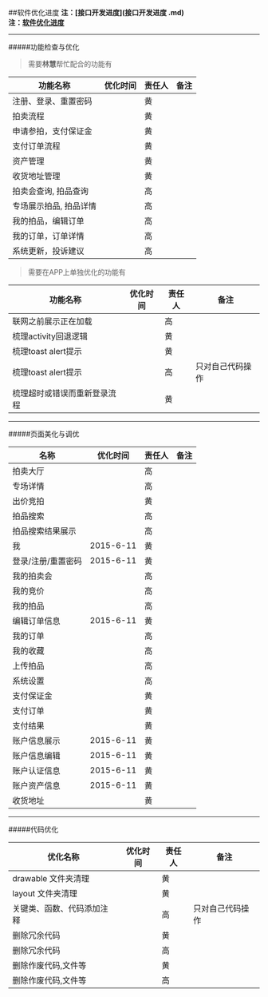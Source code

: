 ##软件优化进度
**注：[接口开发进度](接口开发进度 .md)**   
**注：[软件优化进度](软件优化进度.md)**  

---

#####功能检查与优化

> 需要**林慧**帮忙配合的功能有

| 功能名称 | 优化时间 | 责任人 | 备注 | 
|----------|------|------|-----|
| 注册、登录、重置密码 | | 黄| |
| 拍卖流程 | | 黄| |
| 申请参拍，支付保证金 | | 黄| |
| 支付订单流程 | | 黄| |
| 资产管理 | | 黄| |
| 收货地址管理 | | 黄| |
| 拍卖会查询, 拍品查询 | | 高| |
| 专场展示拍品, 拍品详情 | | 高| |
| 我的拍品，编辑订单 | | 高| |
| 我的订单，订单详情 | | 高| |
| 系统更新，投诉建议 | | 高| |

> 需要在APP上单独优化的功能有

| 功能名称 | 优化时间 | 责任人 | 备注 | 
|----------|------|------|-----|
| 联网之前展示正在加载 | | 高 | |
| 梳理activity回退逻辑 | | 黄 | |
| 梳理toast alert提示 | | 黄 | |
| 梳理toast alert提示 | | 高 | 只对自己代码操作 |
| 梳理超时或错误而重新登录流程 | | 黄| |

---
#####页面美化与调优

| 名称 | 优化时间 | 责任人 | 备注 | 
|----------|------|------|-----|
| 拍卖大厅 | | 高 | |
| 专场详情 | | 高 | |
| 出价竞拍 | | 黄 | |
| 拍品搜索 | | 高 | |
| 拍品搜索结果展示 | | 高 | |
| 我 | 2015-6-11 | 黄 | |
| 登录/注册/重置密码 | 2015-6-11 | 黄 | |
| 我的拍卖会 | | 高 | |
| 我的竞价 | | 高 | |
| 我的拍品 | | 高 | |
| 编辑订单信息 | 2015-6-11 | 黄 | |
| 我的订单 | | 高 | |
| 我的收藏 | | 高 | |
| 上传拍品 | | 高 | |
| 系统设置 | | 高 | |
| 支付保证金 | | 黄 | |
| 支付订单 | | 黄 | |
| 支付结果 | | 黄 | |
| 账户信息展示 |  2015-6-11 | 黄 | |
| 账户信息编辑 |  2015-6-11 | 黄 | |
| 账户认证信息 |  2015-6-11 | 黄 | |
| 账户资产信息 |  2015-6-11 | 黄 | |
| 收货地址 | | 黄 | |

---
#####代码优化

| 优化名称 | 优化时间 | 责任人 | 备注 | 
|----------|------|------|-----|
| drawable 文件夹清理 | | 黄 | |
| layout 文件夹清理 | | 黄 | |
| 关键类、函数、代码添加注释 | | 高 | 只对自己代码操作 |
| 删除冗余代码 | | 黄 | |
| 删除冗余代码 | | 高 | |
| 删除作废代码,文件等 | | 黄 | |
| 删除作废代码,文件等 | | 高 | |

